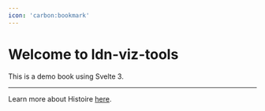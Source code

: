 ```yaml
---
icon: 'carbon:bookmark'
---
```


# Welcome to ldn-viz-tools

This is a demo book using Svelte 3.

---

Learn more about Histoire [here](https://histoire.dev/).
